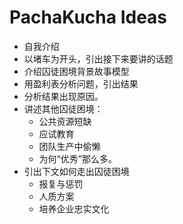 # PachaKucha Ideas
* 自我介绍
* 以堵车为开头，引出接下来要讲的话题
* 介绍囚徒困境背景故事模型
* 用盈利表分析问题，引出结果
* 分析结果出现原因。
* 讲述其他囚徒困境：
   * 公共资源短缺
   * 应试教育
   * 团队生产中偷懒 
   * 为何“优秀”那么多。
* 引出下文如何走出囚徒困境
   * 报复与惩罚
   * 人质方案
   * 培养企业忠实文化
   
